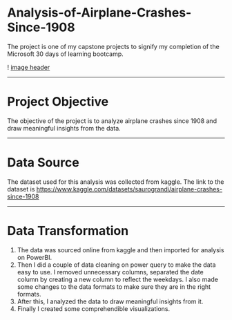 # Analysis-of-Airplane-Crashes-Since-1908
The project is one of my capstone projects to signify my completion of the Microsoft 30 days of learning bootcamp.

! [image header](relative/path/to/IMG_20220719_130415.jpg?raw=true "Title")

----
# Project Objective
The objective of the project is to analyze airplane crashes since 1908 and draw meaningful insights from the data.

----
# Data Source
The dataset used for this analysis was collected from kaggle. The link to the dataset is https://www.kaggle.com/datasets/saurograndi/airplane-crashes-since-1908

----
# Data Transformation
1) The data was sourced online from kaggle and then imported for analysis on PowerBI.
2) Then I did a couple of data cleaning on power query  to make the data easy to use. I removed unnecessary columns, separated the date column by creating a new column to reflect the weekdays. I also made some changes to the data formats to make sure they are in the right formats.
3) After this, I analyzed the data to draw meaningful insights from it.
4) Finally I created some comprehendible visualizations.

